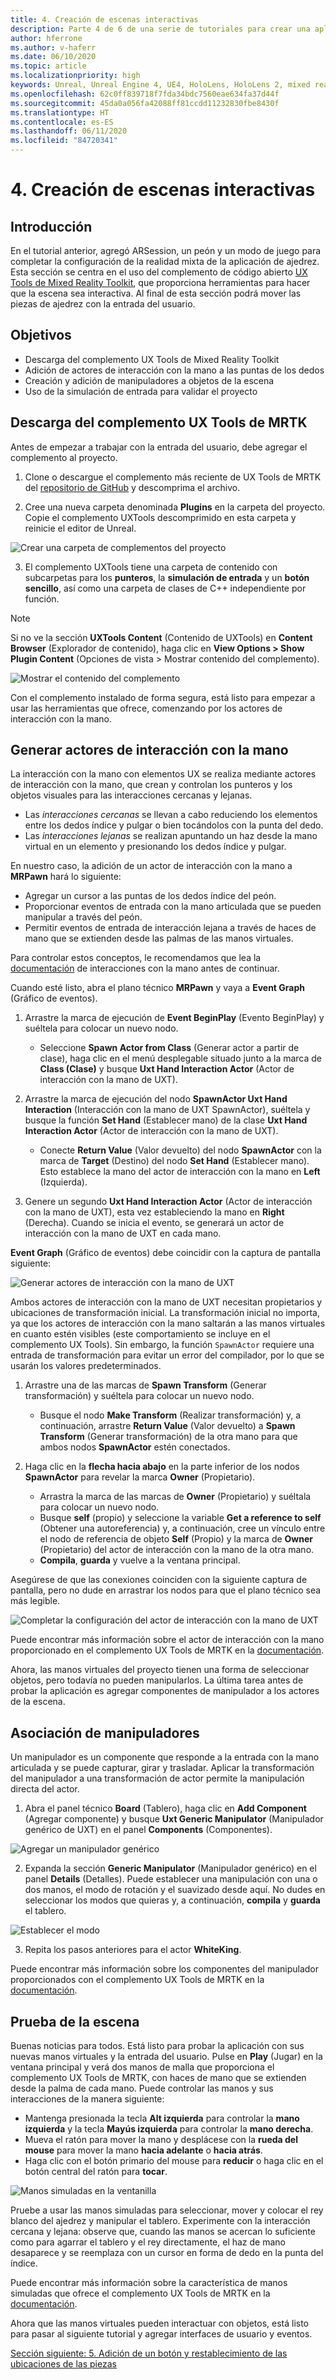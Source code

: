 ```yaml
---
title: 4. Creación de escenas interactivas
description: Parte 4 de 6 de una serie de tutoriales para crear una aplicación de ajedrez sencilla con Unreal Engine 4 y el complemento UX Tools de Mixed Reality Toolkit
author: hferrone
ms.author: v-haferr
ms.date: 06/10/2020
ms.topic: article
ms.localizationpriority: high
keywords: Unreal, Unreal Engine 4, UE4, HoloLens, HoloLens 2, mixed reality, tutorial, getting started, mrtk, uxt, UX Tools, documentation
ms.openlocfilehash: 62c0ff839718f7fda34bdc7560eae634fa37d44f
ms.sourcegitcommit: 45da0a056fa42088ff81ccdd11232830fbe8430f
ms.translationtype: HT
ms.contentlocale: es-ES
ms.lasthandoff: 06/11/2020
ms.locfileid: "84720341"
---
```

# <a name="4-making-your-scene-interactive"></a>4. Creación de escenas interactivas

## <a name="overview"></a>Introducción

En el tutorial anterior, agregó ARSession, un peón y un modo de juego para completar la configuración de la realidad mixta de la aplicación de ajedrez. Esta sección se centra en el uso del complemento de código abierto [UX Tools de Mixed Reality Toolkit](https://github.com/microsoft/MixedReality-UXTools-Unreal), que proporciona herramientas para hacer que la escena sea interactiva. Al final de esta sección podrá mover las piezas de ajedrez con la entrada del usuario. 

## <a name="objectives"></a>Objetivos

* Descarga del complemento UX Tools de Mixed Reality Toolkit 
* Adición de actores de interacción con la mano a las puntas de los dedos
* Creación y adición de manipuladores a objetos de la escena
* Uso de la simulación de entrada para validar el proyecto

## <a name="downloading-the-mrtk-ux-tools-plugin"></a>Descarga del complemento UX Tools de MRTK
Antes de empezar a trabajar con la entrada del usuario, debe agregar el complemento al proyecto.

1.  Clone o descargue el complemento más reciente de UX Tools de MRTK del [repositorio de GitHub](https://github.com/microsoft/MixedReality-UXTools-Unreal/releases) y descomprima el archivo.

2.  Cree una nueva carpeta denominada **Plugins** en la carpeta del proyecto. Copie el complemento UXTools descomprimido en esta carpeta y reinicie el editor de Unreal. 

![Crear una carpeta de complementos del proyecto](images/unreal-uxt/4-plugins.PNG)

3.  El complemento UXTools tiene una carpeta de contenido con subcarpetas para los **punteros**, la **simulación de entrada** y un **botón sencillo**, así como una carpeta de clases de C++ independiente por función.  

> [!NOTE]
> Si no ve la sección **UXTools Content** (Contenido de UXTools) en **Content Browser** (Explorador de contenido), haga clic en **View Options > Show Plugin Content** (Opciones de vista > Mostrar contenido del complemento). 

![Mostrar el contenido del complemento](images/unreal-uxt/4-showplugincontent.PNG)

Con el complemento instalado de forma segura, está listo para empezar a usar las herramientas que ofrece, comenzando por los actores de interacción con la mano.

## <a name="spawning-hand-interaction-actors"></a>Generar actores de interacción con la mano
La interacción con la mano con elementos UX se realiza mediante actores de interacción con la mano, que crean y controlan los punteros y los objetos visuales para las interacciones cercanas y lejanas.
- Las *interacciones cercanas* se llevan a cabo reduciendo los elementos entre los dedos índice y pulgar o bien tocándolos con la punta del dedo. 
- Las *interacciones lejanas* se realizan apuntando un haz desde la mano virtual en un elemento y presionando los dedos índice y pulgar.

En nuestro caso, la adición de un actor de interacción con la mano a **MRPawn** hará lo siguiente:
- Agregar un cursor a las puntas de los dedos índice del peón.
- Proporcionar eventos de entrada con la mano articulada que se pueden manipular a través del peón.
- Permitir eventos de entrada de interacción lejana a través de haces de mano que se extienden desde las palmas de las manos virtuales.

Para controlar estos conceptos, le recomendamos que lea la [documentación](https://github.com/microsoft/MixedReality-UXTools-Unreal/blob/public/0.8.x/Docs/HandInteraction.md) de interacciones con la mano antes de continuar. 

Cuando esté listo, abra el plano técnico **MRPawn** y vaya a **Event Graph** (Gráfico de eventos). 

1. Arrastre la marca de ejecución de **Event BeginPlay** (Evento BeginPlay) y suéltela para colocar un nuevo nodo. 
    * Seleccione **Spawn Actor from Class** (Generar actor a partir de clase), haga clic en el menú desplegable situado junto a la marca de **Class (Clase)** y busque **Uxt Hand Interaction Actor** (Actor de interacción con la mano de UXT). 

2. Arrastre la marca de ejecución del nodo **SpawnActor Uxt Hand Interaction** (Interacción con la mano de UXT SpawnActor), suéltela y busque la función **Set Hand** (Establecer mano) de la clase **Uxt Hand Interaction Actor** (Actor de interacción con la mano de UXT). 
    * Conecte **Return Value** (Valor devuelto) del nodo **SpawnActor** con la marca de **Target** (Destino) del nodo **Set Hand** (Establecer mano). Esto establece la mano del actor de interacción con la mano en **Left** (Izquierda). 

3. Genere un segundo **Uxt Hand Interaction Actor** (Actor de interacción con la mano de UXT), esta vez estableciendo la mano en **Right** (Derecha). Cuando se inicia el evento, se generará un actor de interacción con la mano de UXT en cada mano. 

**Event Graph** (Gráfico de eventos) debe coincidir con la captura de pantalla siguiente:

![Generar actores de interacción con la mano de UXT](images/unreal-uxt/4-spawnactor.PNG)

Ambos actores de interacción con la mano de UXT necesitan propietarios y ubicaciones de transformación inicial. La transformación inicial no importa, ya que los actores de interacción con la mano saltarán a las manos virtuales en cuanto estén visibles (este comportamiento se incluye en el complemento UX Tools). Sin embargo, la función `SpawnActor` requiere una entrada de transformación para evitar un error del compilador, por lo que se usarán los valores predeterminados. 

1. Arrastre una de las marcas de **Spawn Transform** (Generar transformación) y suéltela para colocar un nuevo nodo. 
    * Busque el nodo **Make Transform** (Realizar transformación) y, a continuación, arrastre **Return Value** (Valor devuelto) a **Spawn Transform** (Generar transformación) de la otra mano para que ambos nodos **SpawnActor** estén conectados. 

3.  Haga clic en la **flecha hacia abajo** en la parte inferior de los nodos **SpawnActor** para revelar la marca **Owner** (Propietario).    
    * Arrastra la marca de las marcas de **Owner** (Propietario) y suéltala para colocar un nuevo nodo. 
    * Busque **self** (propio) y seleccione la variable **Get a reference to self** (Obtener una autoreferencia) y, a continuación, cree un vínculo entre el nodo de referencia de objeto **Self** (Propio) y la marca de **Owner** (Propietario) del actor de interacción con la mano de la otra mano. 
    * **Compila**, **guarda** y vuelve a la ventana principal. 

Asegúrese de que las conexiones coinciden con la siguiente captura de pantalla, pero no dude en arrastrar los nodos para que el plano técnico sea más legible.

![Completar la configuración del actor de interacción con la mano de UXT](images/unreal-uxt/4-fingerptrs.PNG) 

Puede encontrar más información sobre el actor de interacción con la mano proporcionado en el complemento UX Tools de MRTK en la [documentación](https://microsoft.github.io/MixedReality-UXTools-Unreal/version/public/0.8.x/Docs/HandInteraction.html).

Ahora, las manos virtuales del proyecto tienen una forma de seleccionar objetos, pero todavía no pueden manipularlos. La última tarea antes de probar la aplicación es agregar componentes de manipulador a los actores de la escena.

## <a name="attaching-manipulators"></a>Asociación de manipuladores

Un manipulador es un componente que responde a la entrada con la mano articulada y se puede capturar, girar y trasladar. Aplicar la transformación del manipulador a una transformación de actor permite la manipulación directa del actor. 

1. Abra el panel técnico **Board** (Tablero), haga clic en **Add Component** (Agregar componente) y busque **Uxt Generic Manipulator** (Manipulador genérico de UXT) en el panel **Components** (Componentes).

![Agregar un manipulador genérico](images/unreal-uxt/4-addmanip.PNG)

2. Expanda la sección **Generic Manipulator** (Manipulador genérico) en el panel **Details** (Detalles). Puede establecer una manipulación con una o dos manos, el modo de rotación y el suavizado desde aquí. No dudes en seleccionar los modos que quieras y, a continuación, **compila** y **guarda** el tablero. 

![Establecer el modo](images/unreal-uxt/4-setrotmode.PNG)

3. Repita los pasos anteriores para el actor **WhiteKing**.

Puede encontrar más información sobre los componentes del manipulador proporcionados con el complemento UX Tools de MRTK en la [documentación](https://microsoft.github.io/MixedReality-UXTools-Unreal/version/public/0.8.x/Docs/Manipulator.html).

## <a name="testing-the-scene"></a>Prueba de la escena
Buenas noticias para todos. Está listo para probar la aplicación con sus nuevas manos virtuales y la entrada del usuario. Pulse en **Play** (Jugar) en la ventana principal y verá dos manos de malla que proporciona el complemento UX Tools de MRTK, con haces de mano que se extienden desde la palma de cada mano. Puede controlar las manos y sus interacciones de la manera siguiente:
- Mantenga presionada la tecla **Alt izquierda** para controlar la **mano izquierda** y la tecla **Mayús izquierda** para controlar la **mano derecha**. 
- Mueva el ratón para mover la mano y desplácese con la **rueda del mouse** para mover la mano **hacia adelante** o **hacia atrás**. 
- Haga clic con el botón primario del mouse para **reducir** o haga clic en el botón central del ratón para **tocar**. 

![Manos simuladas en la ventanilla](images/unreal-uxt/4-handsim.PNG)

Pruebe a usar las manos simuladas para seleccionar, mover y colocar el rey blanco del ajedrez y manipular el tablero. Experimente con la interacción cercana y lejana: observe que, cuando las manos se acercan lo suficiente como para agarrar el tablero y el rey directamente, el haz de mano desaparece y se reemplaza con un cursor en forma de dedo en la punta del índice. 

Puede encontrar más información sobre la característica de manos simuladas que ofrece el complemento UX Tools de MRTK en la [documentación](https://microsoft.github.io/MixedReality-UXTools-Unreal/version/public/0.8.x/Docs/InputSimulation.html).

Ahora que las manos virtuales pueden interactuar con objetos, está listo para pasar al siguiente tutorial y agregar interfaces de usuario y eventos.

[Sección siguiente: 5. Adición de un botón y restablecimiento de las ubicaciones de las piezas](unreal-uxt-ch5.md)
